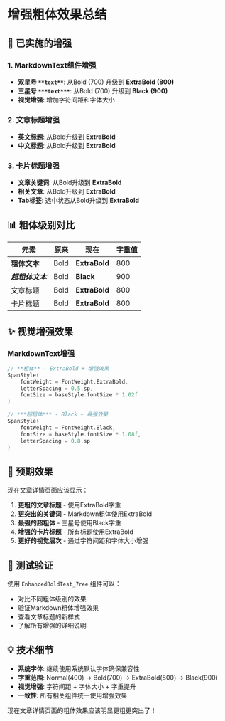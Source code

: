 # 增强粗体效果总结

## 🎯 已实施的增强

### 1. MarkdownText组件增强
- **双星号 `**text**`**: 从Bold (700) 升级到 **ExtraBold (800)**
- **三星号 `***text***`**: 从Bold (700) 升级到 **Black (900)**
- **视觉增强**: 增加字符间距和字体大小

### 2. 文章标题增强
- **英文标题**: 从Bold升级到 **ExtraBold**
- **中文标题**: 从Bold升级到 **ExtraBold**

### 3. 卡片标题增强
- **文章关键词**: 从Bold升级到 **ExtraBold**
- **相关文章**: 从Bold升级到 **ExtraBold**
- **Tab标签**: 选中状态从Bold升级到 **ExtraBold**

## 📊 粗体级别对比

| 元素 | 原来 | 现在 | 字重值 |
|------|------|------|--------|
| **粗体文本** | Bold | **ExtraBold** | 800 |
| ***超粗体文本*** | Bold | **Black** | 900 |
| 文章标题 | Bold | **ExtraBold** | 800 |
| 卡片标题 | Bold | **ExtraBold** | 800 |

## ✨ 视觉增强效果

### MarkdownText增强
```kotlin
// **粗体** - ExtraBold + 增强效果
SpanStyle(
    fontWeight = FontWeight.ExtraBold,
    letterSpacing = 0.5.sp,
    fontSize = baseStyle.fontSize * 1.02f
)

// ***超粗体*** - Black + 最强效果
SpanStyle(
    fontWeight = FontWeight.Black,
    fontSize = baseStyle.fontSize * 1.08f,
    letterSpacing = 0.8.sp
)
```

## 🎨 预期效果

现在文章详情页面应该显示：

1. **更粗的文章标题** - 使用ExtraBold字重
2. **更突出的关键词** - Markdown粗体使用ExtraBold
3. **最强的超粗体** - 三星号使用Black字重
4. **增强的卡片标题** - 所有标题使用ExtraBold
5. **更好的视觉层次** - 通过字符间距和字体大小增强

## 🧪 测试验证

使用 `EnhancedBoldTest_7ree` 组件可以：
- 对比不同粗体级别的效果
- 验证Markdown粗体增强效果
- 查看文章标题的新样式
- 了解所有增强的详细说明

## 💡 技术细节

- **系统字体**: 继续使用系统默认字体确保兼容性
- **字重范围**: Normal(400) → Bold(700) → ExtraBold(800) → Black(900)
- **视觉增强**: 字符间距 + 字体大小 + 字重提升
- **一致性**: 所有相关组件统一使用增强效果

现在文章详情页面的粗体效果应该明显更粗更突出了！